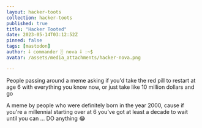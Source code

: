 ```yaml
---
layout: hacker-toots
collection: hacker-toots
published: true
title: "Hacker Tooted"
date: 2023-05-14T03:12:52Z
pinned: false
tags: [mastodon]
author: ⸸ commander ░ nova ⸸ :~$
avatar: /assets/media_attachments/hacker-nova.png

---
```


<p>People passing around a meme asking if you&#39;d take the red pill to restart at age 6 with everything you know now, or just take like 10 million dollars and go</p><p>A meme by people who were definitely born in the year 2000, cause if you&#39;re a millennial starting over at 6 you&#39;ve got at least a decade to wait until you can ... DO anything 😂​</p>


